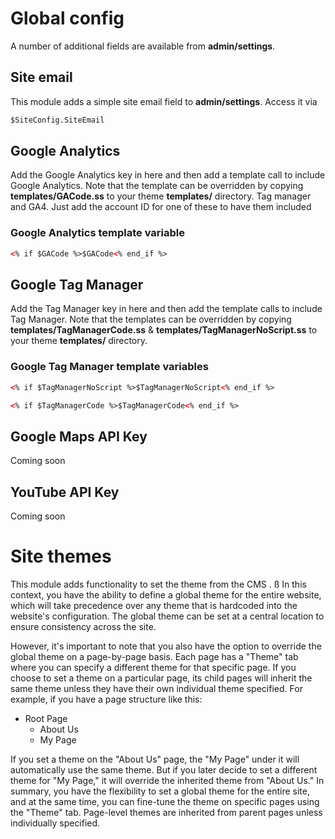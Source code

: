 # Global config

A number of additional fields are available from **admin/settings**. 

## Site email
This module adds a simple site email field to **admin/settings**. Access it via

```html
$SiteConfig.SiteEmail
```
## Google Analytics

Add the Google Analytics key in here and then add a template call to include Google Analytics. Note that the template can be overridden by copying **templates/GACode.ss** to your theme **templates/** directory.
Tag manager and GA4. Just add the account ID for one of these to have them included

### Google Analytics template variable

```html
<% if $GACode %>$GACode<% end_if %>
```
## Google Tag Manager

Add the Tag Manager key in here and then add the template calls to include Tag Manager. Note that the templates can be overridden by copying **templates/TagManagerCode.ss** & **templates/TagManagerNoScript.ss** to your theme **templates/** directory.

### Google Tag Manager template variables

```html 
<% if $TagManagerNoScript %>$TagManagerNoScript<% end_if %>

<% if $TagManagerCode %>$TagManagerCode<% end_if %>
```
## Google Maps API Key

Coming soon

## YouTube API Key

Coming soon

# Site themes

This module adds functionality to set the theme from the CMS .
ß
In this context, you have the ability to define a global theme for the entire website, which will take precedence over any theme that is hardcoded into the website's configuration. The global theme can be set at a central location to ensure consistency across the site.

However, it's important to note that you also have the option to override the global theme on a page-by-page basis. Each page has a "Theme" tab where you can specify a different theme for that specific page. If you choose to set a theme on a particular page, its child pages will inherit the same theme unless they have their own individual theme specified.
For example, if you have a page structure like this:
- Root Page
    - About Us
    - My Page

If you set a theme on the "About Us" page, the "My Page" under it will automatically use the same theme. But if you later decide to set a different theme for "My Page," it will override the inherited theme from "About Us."
In summary, you have the flexibility to set a global theme for the entire site, and at the same time, you can fine-tune the theme on specific pages using the "Theme" tab. Page-level themes are inherited from parent pages unless individually specified.

